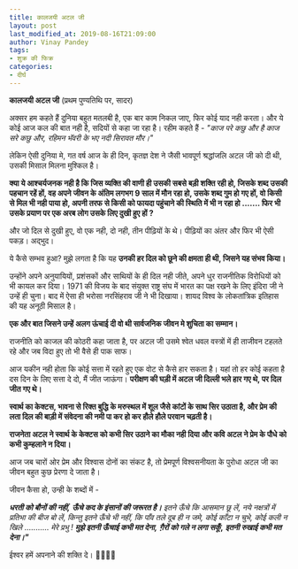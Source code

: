 ```yaml
---
title: कालजयी अटल जी
layout: post
last_modified_at: 2019-08-16T21:09:00
author: Vinay Pandey
tags:
- शुक्र की फिक्र
categories:
- दीर्घ
---
```

**कालजयी अटल जी**
(प्रथम पुण्यतिथि पर, सादर)

अक्सर हम कहते हैं दुनिया बहुत मतलबी है, एक बार काम निकल जाए, फिर कोई याद नही करता। और ये कोई आज कल की बात नही है, सदियों से कहा जा रहा है। 
रहीम कहते हैं -
*"काज परे कछु और है काज सरे कछु और,*
*रहिमन भॅवरी के भए नदी सिरावत मौर।"*

लेकिन ऐसी दुनिया मे, गत वर्ष आज के ही दिन, कृतज्ञ देश ने जैसी भावपूर्ण श्रद्धांजलि अटल जी को दी थी, उसकी मिसाल मिलना मुश्किल है।

**क्या ये आश्चर्यजनक नही है कि जिस व्यक्ति की वाणी ही उसकी सबसे बड़ी शक्ति रही हो, जिसके शब्द उसकी पहचान रहें हों, वह अपने जीवन के अंतिम लगभग 9 साल में मौन रहा हो, उसके शब्द गुम हो गए हों, वो किसी से मिल भी नही पाया हो, अपनी तरफ से किसी को फायदा पहुंचाने की स्थिति में भी न रहा हो ....... फिर भी उसके प्रयाण पर एक अरब लोग उसके लिए दुखी हुए हों ?**

और जो दिल से दुखी हुए, वो एक नही, दो नही, तीन पीढ़ियों के थे।  पीढ़ियों का अंतर और फिर भी ऐसी पकड़। अद्भुद। 

ये कैसे सम्भव हुआ? मुझे लगता है कि यह **उनकी हर दिल को छूने की क्षमता ही थी, जिसने यह संभव किया।** 

उन्होंने अपने अनुयायियों, प्रशंसकों और साथियों के ही दिल नही जीते, अपने धुर राजनीतिक विरोधियों को भी कायल कर दिया। 1971 की विजय के बाद संयुक्त राष्ट्र संघ में भारत का पक्ष रखने के लिए इंदिरा जी ने उन्हें ही चुना। बाद में ऐसा ही भरोसा नरसिंहराव जी ने भी दिखाया। शायद विश्व के लोकतांत्रिक इतिहास की यह अनूठी मिसाल है। 

**एक और बात जिसने उन्हें अलग ऊंचाई दी वो थी सार्वजनिक जीवन मे शुचिता का सम्मान।**

राजनीति को काजल की कोठरी कहा जाता है, पर अटल जी उसमे श्वेत धवल वस्त्रों में ही ताजीवन टहलते रहे और जब विदा हुए तो भी वैसे ही पाक साफ। 

आज यकीन नही होता कि कोई सत्ता में रहते हुए एक वोट से कैसे हार सकता है। यहां तो हर कोई कहता है दस दिन के लिए सत्ता दे दो, मैं जीत जाऊंगा। **परीक्षण की घड़ी में अटल जी दिल्ली भले हार गए थे, पर दिल जीत गए थे।**

**स्वार्थ का केक्टस, भावना से रिक्त बुद्धि के मरुस्थल में शूल जैसे कांटों के साथ सिर उठाता है, और प्रेम की लता दिल की बाड़ी में संवेदना की नमी पा कर हो कर हौले हौले परवान चढ़ती है।** 

**राजनेता अटल ने स्वार्थ के केक्टस को कभी सिर उठाने का मौका नही दिया और कवि अटल ने प्रेम के पौधे को कभी कुम्हलाने न दिया।** 

आज जब चारों ओर प्रेम और  विश्वास दोनों का संकट है, तो प्रेमपूर्ण विश्वसनीयता के पुरोधा अटल जी का जीवन बहुत कुछ प्रेरणा दे जाता है।

जीवन कैसा हो, उन्ही के शब्दों में - 

***धरती को बौनों की नहीं,*** 
***ऊँचे कद के इंसानों की जरूरत है।*** 
*इतने ऊँचे कि आसमान छू लें*, 
*नये नक्षत्रों में प्रतिभा की बीज बो लें*, 
*किन्तु इतने ऊँचे भी नहीं,*
*कि पाँव तले दूब ही न जमे,*
*कोई काँटा न चुभे,*
*कोई कली न खिले*
...........
*मेरे प्रभु !*
***मुझे इतनी ऊँचाई कभी मत देना,***
***ग़ैरों को गले न लगा सकूँ*,**
***इतनी रुखाई कभी मत देना।"***

ईश्वर हमें अपनाने की शक्ति दे। 
🙏🌷🌷🙏


